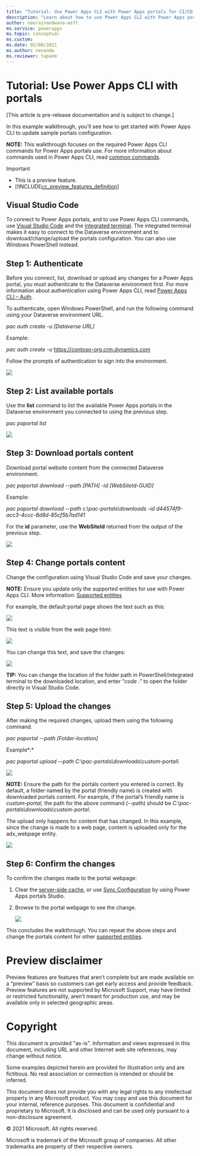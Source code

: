 ```yaml
---
title: "Tutorial: Use Power Apps CLI with Power Apps portals for CI/CD | MicrosoftDocs"
description: "Learn about how to use Power Apps CLI with Power Apps portals for CI/CD ."
author: neerajnandwana-msft
ms.service: powerapps
ms.topic: conceptual
ms.custom: 
ms.date: 02/08/2021
ms.author: nenandw
ms.reviewer: tapanm
---
```


# Tutorial: Use Power Apps CLI with portals

[This article is pre-release documentation and is subject to change.]

In this example walkthrough, you’ll see how to get started with Power Apps CLI
to update sample portals configuration.

**NOTE:** This walkthrough focuses on the required Power Apps CLI commands for
Power Apps portals use. For more information about commands used in Power Apps
CLI, read [common
commands](../../developer/data-platform/powerapps-cli.md#common-commands).

> [!IMPORTANT]
> - This is a preview feature.
> - [!INCLUDE[cc_preview_features_definition](../../includes/cc-preview-features-definition.md)]

Visual Studio Code
------------------

To connect to Power Apps portals, and to use Power Apps CLI commands, use
[Visual Studio Code](https://code.visualstudio.com/docs) and the [integrated
terminal](https://code.visualstudio.com/docs/editor/integrated-terminal). The
integrated terminal makes it easy to connect to the Dataverse environment and to
download/change/upload the portals configuration. You can also use Windows
PowerShell instead.

Step 1: Authenticate
--------------------

Before you connect, list, download or upload any changes for a Power Apps
portal, you must authenticate to the Dataverse environment first. For more
information about authentication using Power Apps CLI, read [Power Apps CLI –
Auth](../../developer/data-platform/powerapps-cli.md#auth).

To authenticate, open Windows PowerShell, and run the following command using
your Dataverse environment URL.

*pac auth create -u [Dataverse URL]*

Example:

*pac auth create -u* <https://contoso-org.crm.dynamics.com>

Follow the prompts of authentication to sign into the environment.

![](media/power-apps-cli/cdec47c7899bff8395807cc34813668b.png)

Step 2: List available portals
------------------------------

Use the **list** command to list the available Power Apps portals in the
Dataverse environment you connected to using the previous step.

*pac paportal list*

![](media/power-apps-cli/ad4f2864afc933b378a7d93f272973bd.png)

Step 3: Download portals content
--------------------------------

Download portal website content from the connected Dataverse environment.

*pac paportal download --path [PATH] -id [WebSiteId-GUID]*

Example:

*pac paportal download --path c:\\pac-portals\\downloads -id
d44574f9-acc3-4ccc-8d8d-85cf5b7ad141*

For the **id** parameter, use the **WebSiteId** returned from the output of the
previous step.

![](media/power-apps-cli/728a95c7a58cb14cf7817e877df32d8d.png)

Step 4: Change portals content
------------------------------

Change the configuration using Visual Studio Code and save your changes.

**NOTE:** Ensure you update only the supported entities for use with Power Apps
CLI. More information: [Supported entities](#prerequisites)

For example, the default portal page shows the text such as this:

![](media/power-apps-cli/17aa326b8aefb8d05c0a0e10f3920de5.png)

This text is visible from the web page html:

![](media/power-apps-cli/a72eae67d404bc5ac8050e9287bcee4f.png)

You can change this text, and save the changes:

![](media/power-apps-cli/761aeb9756805efca916018ba6fb7b0f.png)

**TIP:** You can change the location of the folder path in PowerShell/integrated
terminal to the downloaded location, and enter “*code .”* to open the folder
directly in Visual Studio Code.

Step 5: Upload the changes
--------------------------

After making the required changes, upload them using the following command.

*pac paportal --path [Folder-location]*

Example*:*

*pac paportal upload --path C:\\pac-portals\\downloads\\custom-portal\\*

![](media/power-apps-cli/9aa93277e790c0a6f7e0dd57b919ada5.png)

**NOTE:** Ensure the path for the portals content you entered is correct. By
default, a folder named by the portal (friendly name) is created with downloaded
portals content. For example, if the portal’s friendly name is *custom-portal,*
the path for the above command (--path) should be
*C:\\pac-portals\\downloads\\custom-portal*.

The upload only happens for content that has changed. In this example, since the
change is made to a web page, content is uploaded only for the adx_webpage
entity.

![](media/power-apps-cli/1498e083e14b686c46981d573a6682b9.png)

Step 6: Confirm the changes
---------------------------

To confirm the changes made to the portal webpage:

1.  Clear the [server-side
    cache](admin/clear-server-side-cache.md),
    or use [Sync
    Configuration](portal-designer-anatomy.md)
    by using Power Apps portals Studio.

2.  Browse to the portal webpage to see the change.

    ![](media/power-apps-cli/ecadb987ff3510a4adfc6b0daafb20d2.png)

This concludes the walkthrough. You can repeat the above steps and change the
portals content for other [supported entities](#prerequisites).

Preview disclaimer
==================

Preview features are features that aren’t complete but are made available on a
“preview” basis so customers can get early access and provide feedback. Preview
features are not supported by Microsoft Support, may have limited or restricted
functionality, aren’t meant for production use, and may be available only in
selected geographic areas.

Copyright
=========

This document is provided "as-is". Information and views expressed in this
document, including URL and other Internet web site references, may change
without notice.

Some examples depicted herein are provided for illustration only and are
fictitious. No real association or connection is intended or should be inferred.

This document does not provide you with any legal rights to any intellectual
property in any Microsoft product. You may copy and use this document for your
internal, reference purposes. This document is confidential and proprietary to
Microsoft. It is disclosed and can be used only pursuant to a non-disclosure
agreement.

© 2021 Microsoft. All rights reserved.

Microsoft is trademark of the Microsoft group of companies. All other trademarks
are property of their respective owners.
